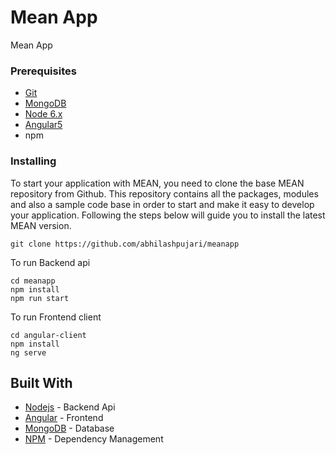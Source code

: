# Mean App

Mean App

### Prerequisites

* [Git](https://git-scm.com/downloads)
* [MongoDB](https://www.mongodb.org/downloads)
* [Node 6.x](https://nodejs.org/en/download/)
* [Angular5](https://angular.io/guide/quickstart)
* npm

### Installing

To start your application with MEAN, you need to clone the base MEAN repository from Github. This repository contains all the packages, modules and also a sample code base in order to start and make it easy to develop your application. Following the steps below will guide you to install the latest MEAN version.

```
git clone https://github.com/abhilashpujari/meanapp

```

To run Backend api
```
cd meanapp
npm install  
npm run start 

```

To run Frontend client
```
cd angular-client
npm install
ng serve

```

## Built With

* [Nodejs](https://nodejs.org/en/docs/) - Backend Api
* [Angular](https://angular.io/docs) - Frontend
* [MongoDB](https://docs.mongodb.com/) - Database
* [NPM](https://www.npmjs.com/) - Dependency Management
